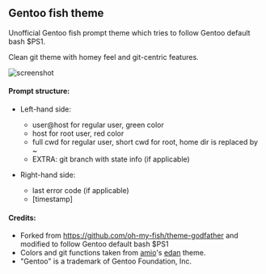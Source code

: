 ## Gentoo fish theme

Unofficial Gentoo fish prompt theme which tries to follow Gentoo default bash $PS1.

Clean git theme with homey feel and git-centric features.

![screenshot](http://i.imgur.com/kNvOfd6.png)

#### Prompt structure:

* Left-hand side:
	* user@host for regular user, green color
	* host for root user, red color
	* full cwd for regular user, short cwd for root, home dir is replaced by ~
	* EXTRA: git branch with state info (if applicable)

* Right-hand side:
	* last error code (if applicable)
	* [timestamp]

#### Credits:

* Forked from https://github.com/oh-my-fish/theme-godfather and modified to follow Gentoo default bash $PS1
* Colors and git functions taken from [amio](https://github.com/amio)'s [edan](https://github.com/oh-my-fish/oh-my-fish/blob/master/db/themes/edan) theme.
* "Gentoo" is a trademark of Gentoo Foundation, Inc.
